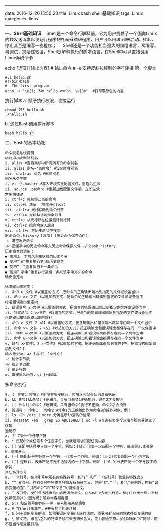 ﻿---

date: 2016-12-20 15:50:23
title: Linux bash shell 基础知识
tags: Linux
categories: linux

---

**一、Shell基础知识**
 Shell是一个命令行解释器，它为用户提供了一个面向Linux内核发送请求以便运行程序的界面系统级程序，用户可以用Shell来启动、挂起、停止甚至是编写一些程序； 
  Shell还是一个功能相当强大的编程语言，易编写，易调试，灵活性较强，Shell是解释执行的脚本语言，在Shell中可以直接调用Linux系统命令

echo [选项] [输出内容] # 输出命令 # -e 支持反斜线控制的字符转换
第一个脚本 
```
#vi hello.sh
#!/bin/bash
#  The first program
echo -e "\e[1; 34m hello world. \e[0m"  #打印带颜色的内容   
```
执行脚本 
a. 赋予执行权限，直接运行

```
chmod 755 hello.sh
./hello.sh
```

b. 通过Bash调用执行脚本

```
bash hello.sh
```

二、Bash的基本功能

```
命令别名与快捷键 
临时添加或删除别名 
i. alias #查看系统中所有所有的命令别名 
ii. alias 别名=‘原命令’ #设定命令别名 
iii. unalias 别名 #删除别名
别名永久生效 
i. vi ~/.bashrc #写入环境变量配置文件，重启后生效 
ii. source .bashrc #重新加载配置文件后，立即生效
常用快捷键 
i. ctrl+c 强制终止当前命令 
ii. ctrl+l 清屏 （等同于clear） 
iii. ctrl+a 光标移动到命令行首 
iv. ctrl+e 光标移动到命令行尾 
v. ctrl+u 从光标所在位置删除到行首 
vi. ctrl+z 把命令放入后台 
vii. ctrl+r 在历史命令中搜索
历史命令：history [选项] [历史命令保存文件] 
-c 清空历史命令 
-w 把缓存中的历史命令写入历史命令保存文件 ~/.bash_history 
历史命令的调用： 
● 使用上、下箭头调用以前的历史命令 
● 使用“!n”重复执行第n条历史命令 
● 使用”!!”重复执行上一条命令 
● 使用”!字串”重复执行最后一条以该字串开头的命令
输出重定向

标准输出重定向： 
i. 命令 > 文件 #以覆盖的方式，把命令的正确输出输出到指定的文件或设备当中 
ii. 命令 >> 文件 #以追加的方式，把命令的正确输出输出到指定的文件或设备当中
标准错误输出重定向： 
i. 错误命令 2>文件 #以覆盖的方式，把命令的错误输出输出到指定的文件或设备当中 
ii. 错误命令 2 >>文件 #以追加的方式，把命令的错误输出输出到指定的文件或设备当中
正确输出和错误输出同时保存 
i. 命令 > 文件 2 >&1 #以覆盖的方式，把正确输出和错误输出都保存在同一个文件当中 
ii. 命令 >> 文件 2 >&1 #以追加的方式，把正确输出和错误输出都保存在同一个文件当中 
iii. 命令 &>文件 #以覆盖的方式，把正确输出和错误输出都保存在同一个文件当中 
iv. 命令 &>>文件 #以追加的方式，把正确输出和错误输出都保存在同一个文件当中 
v. 命令 >>文件1 2 >>文件2 #以追加的方式，把正确输出追加到文件1中，把错误的输出追加到文件2中
输入重定向：wc [选项] [文件名] 
-c 统计字节数 
-w 统计单词数 
-l 统计行数 
wc 直接输入内容，ctrl+d退出
```

多命令执行 

```
a. ； 命令1;命令2 #多命令顺序执行，命令之间没有任何逻辑联系 
b. && 命令1&&命令2 #逻辑与，只有当命令1正确执行，命令2才会执行 
c. || 命令1||命令2 #逻辑或，只有当命令1执行不正确，命令2才会执行 
d. 管道符： 命令1 | 命令2 #命令1的正确输出作为命令2的操作对象，例： 
i. ls -lh /etc | more 分屏显示ls查询的结果 
ii. netstat -an | grep ESTABLISHED | wc -l #查询有多少个网络与服务器建立了连接
通配符 
a. ？ 匹配一个任意字符 
b. * 匹配0个或任意多个任意字符，也就是可以匹配任何内容 
c. [] 匹配中括号中任意一个字符。例如：[abc]代表一定匹配一个字符，或者是a,或者是b，或者是c。 
d. [-] 匹配括号中任意一个字符，-代表一个范围。例如：[a-z]代表匹配一个小写字母 
e. [^] 逻辑非，表示匹配不是中括号内的一个字符。例如：[^0-9]代表匹配一个不是数字的字符
其它特殊符号 
a. ‘ 单引号。在单引号中所有的特殊符号，如“$” 和”`”（反引号）都没有特殊含义 
b. “” 双引号。在双引号中特殊符号都没有特殊含义，但是“$”、”`”、和”\”是例外，拥有”调用变量的值“、”引用命令“和”转义符“的特殊含义。 
c. “ 反引号。反引号括起来的内容是系统命令，在Bash中会先执行它。和$()作用一样，不过推荐使用$(),因为反引号非常容易看错 
d. $() 和反引号的作用一样，用来引用系统命令 
e. # 在Shell脚本中，#开头的行代表注释 
f. $ 用于调用变量的值，如需要调用变量name的值时，需要用$name的方式得到变量的值 
g. \ 转义符，跟在\之后的特殊符号将失去特殊含义，变为普通字符。如$将输出”$“符号，而不是当作是变量引用。
```

